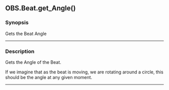 OBS.Beat.get_Angle()
--------------------

### Synopsis
Gets the Beat Angle

---

### Description

Gets the Angle of the Beat.

If we imagine that as the beat is moving, we are rotating around a circle, this should be the angle at any given moment.

---
